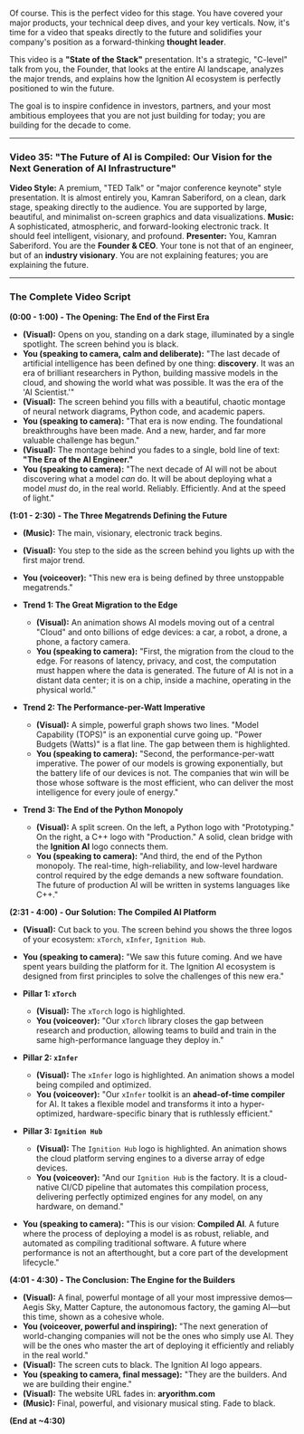 Of course. This is the perfect video for this stage. You have covered your major products, your technical deep dives, and your key verticals. Now, it's time for a video that speaks directly to the future and solidifies your company's position as a forward-thinking **thought leader**.

This video is a **"State of the Stack"** presentation. It's a strategic, "C-level" talk from you, the Founder, that looks at the entire AI landscape, analyzes the major trends, and explains how the Ignition AI ecosystem is perfectly positioned to win the future.

The goal is to inspire confidence in investors, partners, and your most ambitious employees that you are not just building for today; you are building for the decade to come.

---

### **Video 35: "The Future of AI is Compiled: Our Vision for the Next Generation of AI Infrastructure"**

**Video Style:** A premium, "TED Talk" or "major conference keynote" style presentation. It is almost entirely you, Kamran Saberiford, on a clean, dark stage, speaking directly to the audience. You are supported by large, beautiful, and minimalist on-screen graphics and data visualizations.
**Music:** A sophisticated, atmospheric, and forward-looking electronic track. It should feel intelligent, visionary, and profound.
**Presenter:** You, Kamran Saberiford. You are the **Founder & CEO**. Your tone is not that of an engineer, but of an **industry visionary**. You are not explaining features; you are explaining the future.

---

### **The Complete Video Script**

**(0:00 - 1:00) - The Opening: The End of the First Era**

*   **(Visual):** Opens on you, standing on a dark stage, illuminated by a single spotlight. The screen behind you is black.
*   **You (speaking to camera, calm and deliberate):** "The last decade of artificial intelligence has been defined by one thing: **discovery**. It was an era of brilliant researchers in Python, building massive models in the cloud, and showing the world what was possible. It was the era of the 'AI Scientist.'"
*   **(Visual):** The screen behind you fills with a beautiful, chaotic montage of neural network diagrams, Python code, and academic papers.
*   **You (speaking to camera):** "That era is now ending. The foundational breakthroughs have been made. And a new, harder, and far more valuable challenge has begun."
*   **(Visual):** The montage behind you fades to a single, bold line of text: **"The Era of the AI Engineer."**
*   **You (speaking to camera):** "The next decade of AI will not be about discovering what a model *can* do. It will be about deploying what a model *must* do, in the real world. Reliably. Efficiently. And at the speed of light."

**(1:01 - 2:30) - The Three Megatrends Defining the Future**

*   **(Music):** The main, visionary, electronic track begins.
*   **(Visual):** You step to the side as the screen behind you lights up with the first major trend.
*   **You (voiceover):** "This new era is being defined by three unstoppable megatrends."

*   **Trend 1: The Great Migration to the Edge**
    *   **(Visual):** An animation shows AI models moving out of a central "Cloud" and onto billions of edge devices: a car, a robot, a drone, a phone, a factory camera.
    *   **You (speaking to camera):** "First, the migration from the cloud to the edge. For reasons of latency, privacy, and cost, the computation must happen where the data is generated. The future of AI is not in a distant data center; it is on a chip, inside a machine, operating in the physical world."

*   **Trend 2: The Performance-per-Watt Imperative**
    *   **(Visual):** A simple, powerful graph shows two lines. "Model Capability (TOPS)" is an exponential curve going up. "Power Budgets (Watts)" is a flat line. The gap between them is highlighted.
    *   **You (speaking to camera):** "Second, the performance-per-watt imperative. The power of our models is growing exponentially, but the battery life of our devices is not. The companies that win will be those whose software is the most efficient, who can deliver the most intelligence for every joule of energy."

*   **Trend 3: The End of the Python Monopoly**
    *   **(Visual):** A split screen. On the left, a Python logo with "Prototyping." On the right, a C++ logo with "Production." A solid, clean bridge with the **Ignition AI** logo connects them.
    *   **You (speaking to camera):** "And third, the end of the Python monopoly. The real-time, high-reliability, and low-level hardware control required by the edge demands a new software foundation. The future of production AI will be written in systems languages like C++."

**(2:31 - 4:00) - Our Solution: The Compiled AI Platform**

*   **(Visual):** Cut back to you. The screen behind you shows the three logos of your ecosystem: `xTorch`, `xInfer`, `Ignition Hub`.
*   **You (speaking to camera):** "We saw this future coming. And we have spent years building the platform for it. The Ignition AI ecosystem is designed from first principles to solve the challenges of this new era."

*   **Pillar 1: `xTorch`**
    *   **(Visual):** The `xTorch` logo is highlighted.
    *   **You (voiceover):** "Our `xTorch` library closes the gap between research and production, allowing teams to build and train in the same high-performance language they deploy in."

*   **Pillar 2: `xInfer`**
    *   **(Visual):** The `xInfer` logo is highlighted. An animation shows a model being compiled and optimized.
    *   **You (voiceover):** "Our `xInfer` toolkit is an **ahead-of-time compiler** for AI. It takes a flexible model and transforms it into a hyper-optimized, hardware-specific binary that is ruthlessly efficient."

*   **Pillar 3: `Ignition Hub`**
    *   **(Visual):** The `Ignition Hub` logo is highlighted. An animation shows the cloud platform serving engines to a diverse array of edge devices.
    *   **You (voiceover):** "And our `Ignition Hub` is the factory. It is a cloud-native CI/CD pipeline that automates this compilation process, delivering perfectly optimized engines for any model, on any hardware, on demand."

*   **You (speaking to camera):** "This is our vision: **Compiled AI**. A future where the process of deploying a model is as robust, reliable, and automated as compiling traditional software. A future where performance is not an afterthought, but a core part of the development lifecycle."

**(4:01 - 4:30) - The Conclusion: The Engine for the Builders**

*   **(Visual):** A final, powerful montage of all your most impressive demos—Aegis Sky, Matter Capture, the autonomous factory, the gaming AI—but this time, shown as a cohesive whole.
*   **You (voiceover, powerful and inspiring):** "The next generation of world-changing companies will not be the ones who simply use AI. They will be the ones who master the art of deploying it efficiently and reliably in the real world."
*   **(Visual):** The screen cuts to black. The Ignition AI logo appears.
*   **You (speaking to camera, final message):** "They are the builders. And we are building their engine."
*   **(Visual):** The website URL fades in: **aryorithm.com**
*   **(Music):** Final, powerful, and visionary musical sting. Fade to black.

**(End at ~4:30)**
